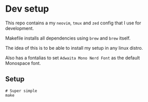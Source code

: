 # Dev setup

This repo contains a my `neovim`, `tmux` and `zed` config that I use for development.

Makefile installs all dependencies using `brew` and `brew` itself.

The idea of this is to be able to install my setup in any linux distro.

Also has a fontalias to set `Adwaita Mono Nerd Font` as the default Monospace font.

## Setup
~~~
# Super simple
make
~~~
